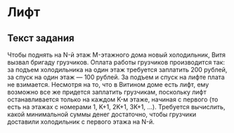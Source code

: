 # Лифт

## Текст задания

Чтобы поднять на N-й этаж M-этажного дома новый холодильник, Витя вызвал бригаду грузчиков. Оплата работы грузчиков производится так: за подъем холодильника на один этаж требуется заплатить 200 рублей, за спуск на один этаж — 100 рублей. За подъем и спуск на лифте плата не взимается. Несмотря на то, что в Витином доме есть лифт, ему возможно все же придется заплатить грузчикам, поскольку лифт останавливается только на каждом K-м этаже, начиная с первого (то есть на этажах с номерами 1, K+1, 2K+1, 3K+1, …). Требуется вычислить, какой минимальной суммы денег достаточно, чтобы грузчики доставили холодильник с первого этажа на N-й.
